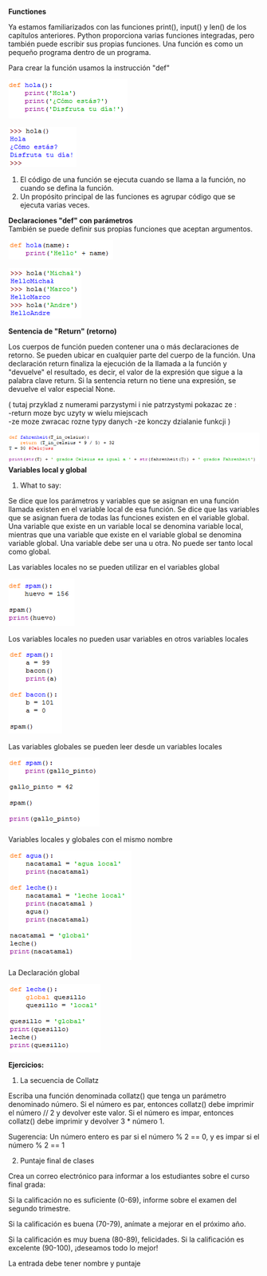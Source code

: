 ﻿**Functiones**

Ya estamos familiarizados con las funciones print(), input() y len() de los capítulos anteriores. Python proporciona varias funciones integradas, pero también puede escribir sus propias funciones. Una función es como un pequeño programa dentro de un programa.

Para crear la función usamos la instrucción "def"


![](2_Fun.png)

![](3_Fun.png)

1. El código de una función se ejecuta cuando se llama a la función, no cuando se defina la función.
2. Un propósito principal de las funciones es agrupar código que se ejecuta varias veces.

**Declaraciones "def" con parámetros**  
También se puede definir sus propias funciones que aceptan argumentos.

![](4_Fun.png)

![](5_Fun.png)


**Sentencia de "Return" (retorno)**

Los cuerpos de función pueden contener una o más declaraciones de retorno. Se pueden ubicar en cualquier parte del cuerpo de la función. Una declaración return finaliza la ejecución de la llamada a la función y "devuelve" el resultado, es decir, el valor de la expresión que sigue a la palabra clave return. Si la sentencia return no tiene una expresión, se devuelve el valor especial None.

( tutaj przyklad z numerami parzystymi i nie patrzystymi pokazac ze :  
-return moze byc uzyty w wielu miejscach  
-ze moze zwracac rozne typy danych
-ze konczy dzialanie funkcji
)

![](11_Fun.png)
**Variables local y global**
1. What to say:

Se dice que los parámetros y variables que se asignan en una función llamada existen en el variable local de esa función. Se dice que las variables que se asignan fuera de todas las funciones existen en el variable global. Una variable que existe en un variable local se denomina variable local, mientras que una variable que existe en el variable global se denomina variable global. Una variable debe ser una u otra. No puede ser tanto local como global.

Las variables locales no se pueden utilizar en el variables global

![](6_Fun.png)

Los variables locales no pueden usar variables en otros variables locales

![](7_Fun.png)

Las variables globales se pueden leer desde un variables locales

![](8_Fun.png)

Variables locales y globales con el mismo nombre

![](9_Fun.png)

La Declaración global

![](10_Fun.png)

**Ejercicios:**

1. La secuencia de Collatz

Escriba una función denominada collatz() que tenga un parámetro denominado número. Si el número es par, entonces collatz() debe imprimir el número // 2 y devolver este valor. Si el número es impar, entonces collatz() debe imprimir y devolver 3 * número 1.

Sugerencia: Un número entero es par si el número % 2 == 0, y es impar si el número % 2 == 1 

2. Puntaje final de clases

Crea un correo electrónico para informar a los estudiantes sobre el curso final grada:

Si la calificación no es suficiente (0-69), informe sobre el examen del segundo trimestre.

Si la calificación es buena (70-79), anímate a mejorar en el próximo año.

Si la calificación es muy buena (80-89), felicidades.
Si la calificación es excelente (90-100), ¡deseamos todo lo mejor!

La entrada debe tener nombre y puntaje









